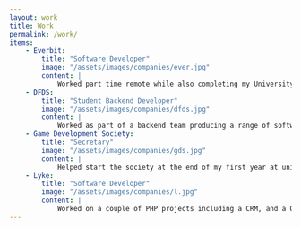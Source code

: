 ```yaml
---
layout: work
title: Work
permalink: /work/
items:
    - Everbit:
        title: "Software Developer"
        image: "/assets/images/companies/ever.jpg"
        content: | 
            Worked part time remote while also completing my University Second year. Worked on a range of projects for clients, mostly using Flutter as a frontend and PHP as a backend. Some projects include BLE Lighting, [Wellmatch backend](/projects/work/#Wellmatch%20(Everbit)) and [Meals](http://localhost:4000/projects/work/#Meals%20(Everbit)).
    - DFDS:
        title: "Student Backend Developer"
        image: "/assets/images/companies/dfds.jpg"
        content: | 
            Worked as part of a backend team producing a range of software that keep the UK's larest port running, as well as DFDS ports across Europe. Technologies included C# AWS lambdas and terraform pipelines. [More Info](/projects/work/#Gate%20control%20(DFDS))
    - Game Development Society:
        title: "Secretary"
        image: "/assets/images/companies/gds.jpg"
        content: | 
            Helped start the society at the end of my first year at university. Created the website as well the automatic mailer system. Taught technical sessions on a range of topics as part of our events.
    - Lyke:
        title: "Software Developer"
        image: "/assets/images/companies/l.jpg"
        content: | 
            Worked on a couple of PHP projects including a CRM, and a OpenIDConnect server.
---
```

